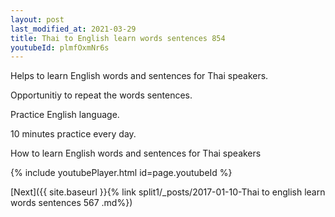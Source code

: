 ```yaml
---
layout: post
last_modified_at: 2021-03-29
title: Thai to English learn words sentences 854 
youtubeId: plmfOxmNr6s
---
```

 
 
Helps to learn English words and sentences for Thai speakers.

Opportunitiy to repeat the words sentences. 

Practice English language. 
 
10 minutes practice every day. 
 
How to learn English words and sentences for Thai speakers 
 
{% include youtubePlayer.html id=page.youtubeId %}
 
 
[Next]({{ site.baseurl }}{% link  split1/_posts/2017-01-10-Thai to english learn words sentences 567 .md%})
 

